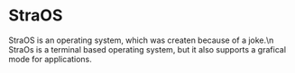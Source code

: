 # StraOS
StraOS is an operating system, which was createn because of a joke.\n
StraOs is a terminal based operating system, but it also supports a grafical mode for applications.
